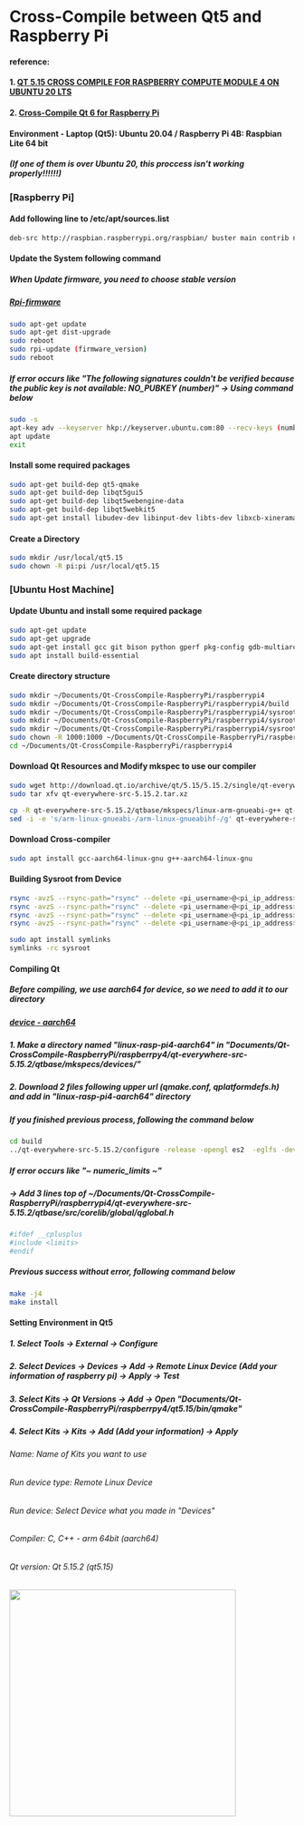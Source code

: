 # Cross-Compile between Qt5 and Raspberry Pi

#### reference: 
#### 1. [QT 5.15 CROSS COMPILE FOR RASPBERRY COMPUTE MODULE 4 ON UBUNTU 20 LTS](https://www.interelectronix.com/qt-515-cross-compilation-raspberry-compute-module-4-ubuntu-20-lts.html)
#### 2. [Cross-Compile Qt 6 for Raspberry Pi](https://wiki.qt.io/Cross-Compile_Qt_6_for_Raspberry_Pi)

#### Environment - Laptop (Qt5): Ubuntu 20.04 / Raspberry Pi 4B: Raspbian Lite 64 bit
##### (If one of them is over Ubuntu 20, this proccess isn't working properly!!!!!!)

### [Raspberry Pi]

#### Add following line to /etc/apt/sources.list

```bash
deb-src http://raspbian.raspberrypi.org/raspbian/ buster main contrib non-free rpi
```

#### Update the System following command

##### When Update firmware, you need to choose stable version
##### [Rpi-firmware](https://github.com/raspberrypi/rpi-firmware)

```bash
sudo apt-get update
sudo apt-get dist-upgrade
sudo reboot
sudo rpi-update (firmware_version)
sudo reboot
```

##### If error occurs like "The following signatures couldn't be verified because the public key is not available: NO_PUBKEY (number)" -> Using command below

```bash
sudo -s
apt-key adv --keyserver hkp://keyserver.ubuntu.com:80 --recv-keys (number)
apt update
exit
```

#### Install some required packages 

```bash
sudo apt-get build-dep qt5-qmake
sudo apt-get build-dep libqt5gui5
sudo apt-get build-dep libqt5webengine-data
sudo apt-get build-dep libqt5webkit5
sudo apt-get install libudev-dev libinput-dev libts-dev libxcb-xinerama0-dev libxcb-xinerama0 gdbserver
```

#### Create a Directory

```bash
sudo mkdir /usr/local/qt5.15
sudo chown -R pi:pi /usr/local/qt5.15
```

### [Ubuntu Host Machine]

#### Update Ubuntu and install some required package

```bash
sudo apt-get update
sudo apt-get upgrade
sudo apt-get install gcc git bison python gperf pkg-config gdb-multiarch
sudo apt install build-essential
```

#### Create directory structure

```bash
sudo mkdir ~/Documents/Qt-CrossCompile-RaspberryPi/raspberrypi4
sudo mkdir ~/Documents/Qt-CrossCompile-RaspberryPi/raspberrypi4/build
sudo mkdir ~/Documents/Qt-CrossCompile-RaspberryPi/raspberrypi4/sysroot
sudo mkdir ~/Documents/Qt-CrossCompile-RaspberryPi/raspberrypi4/sysroot/usr
sudo mkdir ~/Documents/Qt-CrossCompile-RaspberryPi/raspberrypi4/sysroot/opt
sudo chown -R 1000:1000 ~/Documents/Qt-CrossCompile-RaspberryPi/raspberrypi4
cd ~/Documents/Qt-CrossCompile-RaspberryPi/raspberrypi4
```

#### Download Qt Resources and Modify mkspec to use our compiler

```bash
sudo wget http://download.qt.io/archive/qt/5.15/5.15.2/single/qt-everywhere-src-5.15.2.tar.xz
sudo tar xfv qt-everywhere-src-5.15.2.tar.xz

cp -R qt-everywhere-src-5.15.2/qtbase/mkspecs/linux-arm-gnueabi-g++ qt-everywhere-src-5.15.2/qtbase/mkspecs/linux-arm-gnueabihf-g++
sed -i -e 's/arm-linux-gnueabi-/arm-linux-gnueabihf-/g' qt-everywhere-src-5.15.2/qtbase/mkspecs/linux-arm-gnueabihf-g++/qmake.conf
```

#### Download Cross-compiler

```bash
sudo apt install gcc-aarch64-linux-gnu g++-aarch64-linux-gnu
```

#### Building Sysroot from Device

```bash
rsync -avzS --rsync-path="rsync" --delete <pi_username>@<pi_ip_address>:/lib/ sysroot/lib
rsync -avzS --rsync-path="rsync" --delete <pi_username>@<pi_ip_address>:/usr/include/ sysroot/usr/include
rsync -avzS --rsync-path="rsync" --delete <pi_username>@<pi_ip_address>:/usr/lib/ sysroot/usr/lib
rsync -avzS --rsync-path="rsync" --delete <pi_username>@<pi_ip_address>:/opt/vc/ sysroot/opt/vc

sudo apt install symlinks
symlinks -rc sysroot
```

#### Compiling Qt

##### Before compiling, we use aarch64 for device, so we need to add it to our directory
##### [device - aarch64](https://code.qt.io/cgit/qt/qtbase.git/tree/mkspecs/devices/linux-rasp-pi4-aarch64)
##### 1. Make a directory named "linux-rasp-pi4-aarch64" in "Documents/Qt-CrossCompile-RaspberryPi/raspberrpy4/qt-everywhere-src-5.15.2/qtbase/mkspecs/devices/"
##### 2. Download 2 files following upper url (qmake.conf, qplatformdefs.h) and add in "linux-rasp-pi4-aarch64" directory

##### If you finished previous process, following the command below

```bash
cd build
../qt-everywhere-src-5.15.2/configure -release -opengl es2  -eglfs -device linux-rasp-pi4-aarch64 -device-option CROSS_COMPILE=aarch64-linux-gnu- -sysroot ~/Documents/Qt-CrossCompile-RaspberryPi/raspberrypi4/sysroot -prefix /usr/local/qt5.15 -extprefix ~/Documents/Qt-CrossCompile-RaspberryPi/raspberrypi4/qt5.15 -opensource -confirm-license -skip qtscript -skip qtwayland -skip qtwebengine -nomake tests -make libs -pkg-config -no-use-gold-linker -v -recheck
```

##### If error occurs like "~ numeric_limits ~" 
##### -> Add 3 lines top of ~/Documents/Qt-CrossCompile-RaspberryPi/raspberrypi4/qt-everywhere-src-5.15.2/qtbase/src/corelib/global/qglobal.h

```bash
#ifdef __cplusplus
#include <limits>
#endif
```

##### Previous success without error, following command below

```bash
make -j4
make install
```

#### Setting Environment in Qt5

##### 1. Select Tools -> External -> Configure
##### 2. Select Devices -> Devices -> Add -> Remote Linux Device (Add your information of raspberry pi) -> Apply -> Test 
##### 3. Select Kits -> Qt Versions -> Add -> Open "Documents/Qt-CrossCompile-RaspberryPi/raspberrpy4/qt5.15/bin/qmake" 
##### 4. Select Kits -> Kits -> Add (Add your information) -> Apply
###### Name: Name of Kits you want to use
###### Run device type: Remote Linux Device
###### Run device: Select Device what you made in "Devices"
###### Compiler: C, C++ - arm 64bit (aarch64)
###### Qt version: Qt 5.15.2 (qt5.15)

<img src="https://github.com/Ho-mmd/DES_Project2/assets/55338823/2c9a32e7-38ee-4950-9bb5-7ec6324734ad" width="400" height="400"/>
